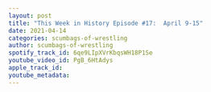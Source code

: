 ```yaml
---
layout: post
title: "This Week in History Episode #17:  April 9-15"
date: 2021-04-14
categories: scumbags-of-wrestling
author: scumbags-of-wrestling
spotify_track_id: 6qe9LIpXVrKbqsWH18P1Se
youtube_video_id: PgB_6HtAdys
apple_track_id: 
youtube_metadata: 
---
```

